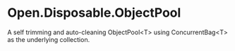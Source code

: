 # Open.Disposable.ObjectPool
A self trimming and auto-cleaning ObjectPool&lt;T> using ConcurrentBag&lt;T> as the underlying collection.
